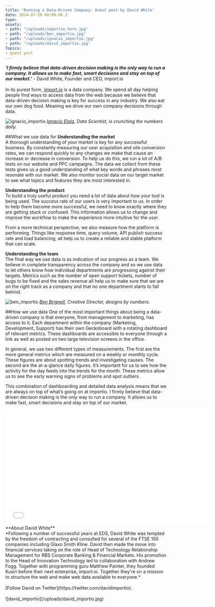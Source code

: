 ```yaml
---
title: 'Running a Data-Driven Company: Guest post by David White'
date: 2014-07-29 08:09:00 Z
type: 
assets:
- path: "/uploads/importio_hero.jpg"
- path: "/uploads/ben_importio.jpg"
- path: "/uploads/ignacio_importio.jpg"
- path: "/uploads/david_importio.jpg"
Topics:
- guest post
---
```


***'I firmly believe that data-driven decision making is the only way to run a company. It allows us to make fast, smart decisions and stay on top of our market.'*** - David White, Founder and CEO, import.io
</br>
</br>
In its purest form, [import.io](https://import.io/) is a data company. We spend all day helping people find ways to access data from the web because we believe that data-driven decision making is key for success in any industry. We also eat our own dog food. Meaning we drive our own company decisions through data.

![ignacio_importio](/uploads/ignacio_importio.jpg) 
*[Ignacio Elola](https://twitter.com/ignacio_elola), Data Scientist, is crunching the numbers daily.*

##What we use data for
**Understanding the market**
</br>
A thorough understanding of your market is key for any successful business. By constantly measuring our user acquisition and site conversion rates, we can respond quickly to any changes we make that cause an increase or decrease in conversion. To help us do this, we run a lot of A/B tests on our website and PPC campaigns. The data we collect from these tests gives us a good understanding of what key words and phrases most resonate with our market. We also monitor social data on our target market to see what topics and features they are most interested in. 

**Understanding the product**
</br>
To build a truly useful product you need a lot of data about how your tool is being used. The success rate of our users is very important to us. In order to help them become more successful, we need to know exactly where they are getting stuck or confused. This information allows us to change and improve the workflow to make the experience more intuitive for the user. 

From a more technical perspective, we also measure how the platform is performing. Things like response time, query volume, API publish success rate and load balancing; all help us to create a reliable and stable platform that can scale. 

**Understanding the team**
</br>
The final way we use data is as indication of our progress as a team. We believe in complete transparency across the company and so we use data to let others know how individual departments are progressing against their targets. Metrics such as the number of open support tickets, number of bugs to be fixed and the sales revenue all help us to make sure that we are on the right track as a company and that no one department starts to fall behind. 

![ben_importio](/uploads/ben_importio.jpg) 
*[Ben Brignell](https://twitter.com/benbrignell), Creative Director, designs by numbers.*

##How we use data
One of the most important things about being a data-driven company is that everyone, from management to marketing, has access to it. Each department within the company (Marketing, Development, Support) has their own Geckoboard with a rotating dashboard of relevant metrics. These dashboards are accessible to everyone through a link as well as posted on two large television screens in the office. 

In general, we use two different types of measurements. The first are the more general metrics which are measured on a weekly or monthly cycle. These figures are about spotting trends and investigating causes. The second are the at-a-glance daily figures. It’s important for us to see how the activity for the day feeds into the trends for the month. These metrics allow us to see the early warning signs of problems and spot outliers. 

This combination of dashboarding and detailed data analysis means that we are always on top of what’s going on at importio. I firmly believe that data-driven decision making is the only way to run a company. It allows us to make fast, smart decisions and stay on top of our market.
</br>
<iframe id="importio-video" src="//fast.wistia.net/embed/iframe/x8r8owouhk" allowtransparency="true" frameborder="0" scrolling="no" class="wistia_embed" name="wistia_embed" allowfullscreen mozallowfullscreen webkitallowfullscreen oallowfullscreen msallowfullscreen width="640" height="360"></iframe>
</br>
**About David White**
</br>
*Following a number of successful years at EDS, David White was tempted by the freedom of contracting and consulted for several of the FTSE 100 companies including Glaxo Smith Kline. David then made the move into financial services taking on the role of Head of Technology Relationship Management for RBS Corporate Banking & Financial Markets. His promotion to the Head of Innovation Technology led to collaboration with Andrew Fogg. Together with programming guru Matthew Painter, they founded Kusiri before their next enterprise, import.io. Together they're on a mission to structure the web and make web data available to everyone.*
</br>
</br>
[Follow David on Twitter](https://twitter.com/davidimportio).
</br>
</br>
![david_importio](/uploads/david_importio.jpg)
